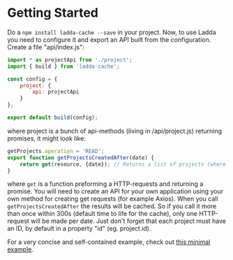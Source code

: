 # Getting Started
Do a `npm install ladda-cache --save` in your project. Now, to use Ladda you need to configure it and export an API built from the configuration. Create a file "api/index.js":

```javascript
import * as projectApi from './project';
import { build } from 'ladda-cache';

const config = {
    project: {
        api: projectApi
    }
};

export default build(config);
```

where project is a bunch of api-methods (living in /api/project.js) returning promises, it might look like:

```javascript
getProjects.operation = 'READ';
export function getProjectsCreatedAfter(date) {
    return get(resource, {date}); // Returns a list of projects (where each project has an ID)
}
```
where `get` is a function preforming a HTTP-requests and returning a promise. You will need to create an API for your own application using your own method for creating get requests (for example Axios). When you call `getProjectsCreatedAfter` the results will be cached. So if you call it more than once within 300s (default time to life for the cache), only one HTTP-request will be made per date. Just don't forget that each project must have an ID, by default in a property "id" (eg. project.id).

For a very concise and self-contained example, check out [this minimal example](https://github.com/petercrona/ladda-example-mini-project/blob/master/script.js).
